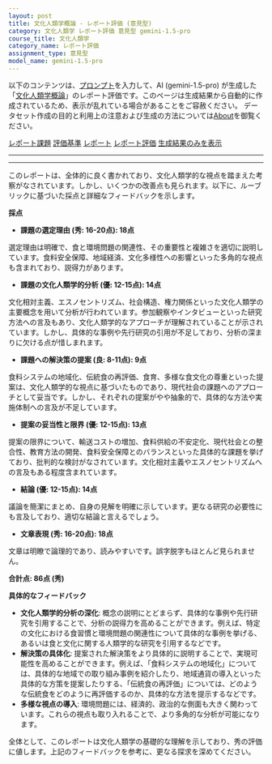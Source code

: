 ```yaml
---
layout: post
title: 文化人類学概論 - レポート評価 (意見型)
category: 文化人類学 レポート評価 意見型 gemini-1.5-pro
course_title: 文化人類学
category_name: レポート評価
assignment_type: 意見型
model_name: gemini-1.5-pro
---
```


以下のコンテンツは、[プロンプト](https://github.com/takedatoshiyuki/synthetic_assignments/tree/main/generated/文化人類学/gemini-1.5-pro/prompt_レポート評価-意見型.md)を入力して、AI (gemini-1.5-pro) が生成した「[文化人類学概論](/contents/文化人類学/)」のレポート評価です。このページは生成結果から自動的に作成されているため、表示が乱れている場合があることをご容赦ください。
データセット作成の目的と利用上の注意および生成の方法については[About](/About)を御覧ください。

[レポート課題](../レポート課題-意見型)
[評価基準](../評価基準-意見型)
[レポート](../レポート-意見型)
[レポート評価](../レポート評価-意見型)
[生成結果のみを表示](https://github.com/takedatoshiyuki/synthetic_assignments/tree/main/generated/文化人類学/gemini-1.5-pro/レポート評価-意見型.md)
  

***
***
  
このレポートは、全体的に良く書かれており、文化人類学的な視点を踏まえた考察がなされています。しかし、いくつかの改善点も見られます。以下に、ルーブリックに基づいた採点と詳細なフィードバックを示します。

**採点**

* **課題の選定理由 (秀: 16-20点): 18点**

選定理由は明確で、食と環境問題の関連性、その重要性と複雑さを適切に説明しています。食料安全保障、地域経済、文化多様性への影響といった多角的な視点も含まれており、説得力があります。

* **課題の文化人類学的分析 (優: 12-15点): 14点**

文化相対主義、エスノセントリズム、社会構造、権力関係といった文化人類学の主要概念を用いて分析が行われています。参加観察やインタビューといった研究方法への言及もあり、文化人類学的なアプローチが理解されていることが示されています。しかし、具体的な事例や先行研究の引用が不足しており、分析の深まりに欠ける点が惜しまれます。

* **課題への解決策の提案 (良: 8-11点): 9点**

食料システムの地域化、伝統食の再評価、食育、多様な食文化の尊重といった提案は、文化人類学的な視点に基づいたものであり、現代社会の課題へのアプローチとして妥当です。しかし、それぞれの提案がやや抽象的で、具体的な方法や実施体制への言及が不足しています。

* **提案の妥当性と限界 (優: 12-15点): 13点**

提案の限界について、輸送コストの増加、食料供給の不安定化、現代社会との整合性、教育方法の開発、食料安全保障とのバランスといった具体的な課題を挙げており、批判的な検討がなされています。文化相対主義やエスノセントリズムへの言及もある程度含まれています。

* **結論 (優: 12-15点): 14点**

議論を簡潔にまとめ、自身の見解を明確に示しています。更なる研究の必要性にも言及しており、適切な結論と言えるでしょう。

* **文章表現 (秀: 16-20点): 18点**

文章は明瞭で論理的であり、読みやすいです。誤字脱字もほとんど見られません。


**合計点: 86点 (秀)**

**具体的なフィードバック**

* **文化人類学的分析の深化**: 概念の説明にとどまらず、具体的な事例や先行研究を引用することで、分析の説得力を高めることができます。例えば、特定の文化における食習慣と環境問題の関連性について具体的な事例を挙げる、あるいは食と文化に関する人類学的な研究を引用するなどです。
* **解決策の具体化**: 提案された解決策をより具体的に説明することで、実現可能性を高めることができます。例えば、「食料システムの地域化」については、具体的な地域での取り組み事例を紹介したり、地域通貨の導入といった具体的な方策を提案したりする、「伝統食の再評価」については、どのような伝統食をどのように再評価するのか、具体的な方法を提示するなどです。
* **多様な視点の導入**: 環境問題には、経済的、政治的な側面も大きく関わっています。これらの視点も取り入れることで、より多角的な分析が可能になります。


全体として、このレポートは文化人類学の基礎的な理解を示しており、秀の評価に値します。上記のフィードバックを参考に、更なる探求を深めてください。
